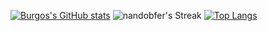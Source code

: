 [![Burgos's GitHub stats](https://github-readme-stats.vercel.app/api?username=nandobfer&show_icons=true&include_all_commits=true&theme=tokyonight)](https://github.com/anuraghazra/github-readme-stats)
![nandobfer's Streak](https://github-readme-streak-stats.herokuapp.com/?user=nandobfer&theme=tokyonight)
[![Top Langs](https://github-readme-stats.vercel.app/api/top-langs/?username=nandobfer&layout=compact&theme=tokyonight)](https://github.com/anuraghazra/github-readme-stats)
